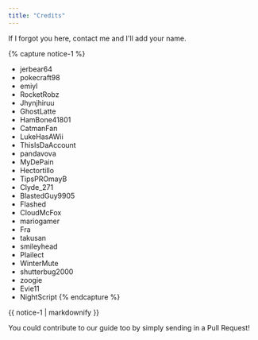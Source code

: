 ```yaml
---
title: "Credits"
---
```


If I forgot you here, contact me and I'll add your name.

{% capture notice-1 %}
- jerbear64
- pokecraft98
- emiyl
- RocketRobz
- Jhynjhiruu
- GhostLatte
- HamBone41801
- CatmanFan
- LukeHasAWii
- ThisIsDaAccount
- pandavova
- MyDePain
- Hectortillo
- TipsPROmayB
- Clyde_271
- BlastedGuy9905
- Flashed
- CloudMcFox
- mariogamer
- Fra
- takusan
- smileyhead
- Plailect
- WinterMute
- shutterbug2000
- zoogie
- Evie11
- NightScript
{% endcapture %}

<div class="notice">{{ notice-1 | markdownify }}</div>

You could contribute to our guide too by simply sending in a Pull Request!
